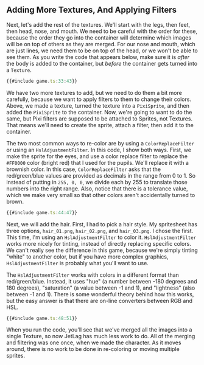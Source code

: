 ## Adding More Textures, And Applying Filters

Next, let's add the rest of the textures.  We'll start with the legs, then feet,
then head, nose, and mouth.  We need to be careful with the order for these,
because the order they go into the container will determine which images will be
on top of others as they are merged.  For our nose and mouth, which are just
lines, we need them to be on top of the head, or we won't be able to see them.
As you write the code that appears below, make sure it is *after* the body is
added to the container, but *before* the container gets turned into a `Texture`.

```typescript
{{#include game.ts:33:43}}
```

We have two more textures to add, but we need to do them a bit more carefully,
because we want to apply filters to them to change their colors.  Above, we made
a texture, turned the texture into a `PixiSprite`, and then added the
`PixiSprite` to the container.  Now, we're going to want to do the same, but
Pixi filters are supposed to be attached to Sprites, not Textures.  That means
we'll need to create the sprite, attach a filter, then add it to the container.

The two most common ways to re-color are by using a `ColorReplaceFilter` or
using an `HslAdjustmentFilter`.  In this code, I show both ways.  First, we make
the sprite for the eyes, and use a color replace filter to replace the `#FF0000`
color (bright red) that I used for the pupils.  We'll replace it with a brownish
color.  In this case, `ColorReplaceFilter` asks that the red/green/blue values
are provided as decimals in the range from 0 to 1.  So instead of putting in
`255, 0, 0`, we divide each by 255 to translate those numbers into the right
range.  Also, notice that there is a tolerance value, which we make very small
so that other colors aren't accidentally turned to brown.

```typescript
{{#include game.ts:44:47}}
```

Next, we will add the hair.  First, I had to pick a hair style.  My spritesheet
has three options, `hair_01.png`, `hair_02.png`, and `hair_03.png`.  I chose the
first.  This time, I'm using an `HslAdjustmentFilter` to color it.
`HslAdjustmentFilter` works more nicely for tinting, instead of directly
replacing specific colors.  We can't really see the difference in this game,
because we're simply tinting "white" to another color, but if you have more
complex graphics, `HslAdjustmentFilter` is probably what you'll want to use.

The `HslAdjustmentFilter` works with colors in a different format than
red/green/blue.  Instead, it uses "hue" (a number between -180 degrees and 180
degrees), "saturation" (a value between -1 and 1), and "lightness" (also between
-1 and 1).  There is some wonderful theory behind how this works, but the easy
answer is that there are on-line converters between RGB and HSL.

```typescript
{{#include game.ts:48:51}}
```

When you run the code, you'll see that we've merged all the images into a single
Texture, so now JetLag has much less work to do.  All of the merging and
filtering was one once, when we made the character.  As it moves around, there
is no work to be done in re-coloring or moving multiple sprites.
